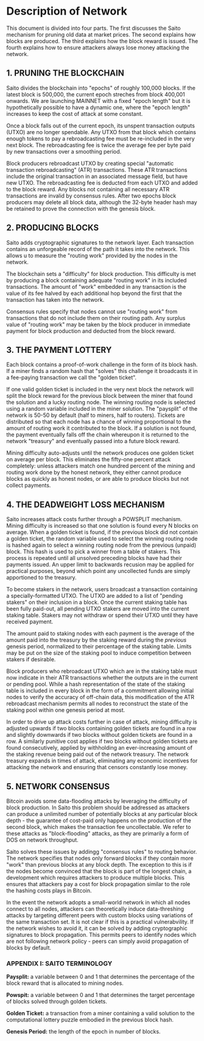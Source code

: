 # Description of Network

This document is divided into four parts. The first discusses the Saito mechanism for pruning old data at market prices. The second explains how blocks are produced. The third explains how the block reward is issued. The fourth explains how to ensure attackers always lose money attacking the network.

## 1. PRUNING THE BLOCKCHAIN

Saito divides the blockchain into "epochs" of roughly 100,000 blocks. If the latest block is 500,000, the current epoch streches from block 400,001 onwards. We are launching MAINNET with a fixed "epoch length" but it is hypothetically possible to have a dynamic one, where the "epoch length" increases to keep the cost of attack at some constant.

Once a block falls out of the current epoch, its unspent transaction outputs (UTXO) are no longer spendable. Any UTXO from that block which contains enough tokens to pay a rebroadcasting fee must be re-included in the very next block. The rebroadcasting fee is twice the average fee per byte paid by new transactions over a smoothing period.

Block producers rebroadcast UTXO by creating special "automatic transaction rebroadcasting" (ATR) transactions. These ATR transactions include the original transaction in an associated message field, but have new UTXO. The rebroadcasting fee is deducted from each UTXO and added to the block reward. Any blocks not containing all necessary ATR transactions are invalid by consensus rules. After two epochs block producers may delete all block data, although the 32-byte header hash may be retained to prove the connection with the genesis block.


## 2. PRODUCING BLOCKS

Saito adds cryptographic signatures to the network layer. Each transaction contains an unforgeable record of the path it takes into the network. This allows u to measure the "routing work" provided by the nodes in the network.

The blockchain sets a "difficulty" for block production. This difficulty is met by producing a block containing adequate "routing work" in its included transactions. The amount of "work" embedded in any transaction is the value of its fee halved by each additional hop beyond the first that the transaction has taken into the network.

Consensus rules specify that nodes cannot use "routing work" from transactions that do not include them on their routing path. Any surplus value of "routing work" may be taken by the block producer in immediate payment for block production and deducted from the block reward.


## 3. THE PAYMENT LOTTERY

Each block contains a proof-of-work challenge in the form of its block hash. If a miner finds a random hash that "solves" this challenge it broadcasts it in a fee-paying transaction we call the "golden ticket".

If one valid golden ticket is included in the very next block the network will split the block reward for the previous block between the miner that found the solution and a lucky routing node. The winning routing node is selected using a random variable included in the miner solution. The "paysplit" of the network is 50-50 by default (half to miners, half to routers). Tickets are distributed so that each node has a chance of winning proportional to the amount of routing work it contributed to the block. If a solution is not found, the payment eventually falls off the chain whereupon it is returned to the network "treasury" and eventually passed into a future block reward.

Mining difficulty auto-adjusts until the network produces one golden ticket on average per block. This eliminates the fifty-one percent attack completely: unless attackers match one hundred percent of the mining and routing work done by the honest network, they either cannot produce blocks as quickly as honest nodes, or are able to produce blocks but not collect payments.


## 4. THE DEADWEIGHT LOSS MECHANISM

Saito increases attack costs further through a POWSPLIT mechanism. Mining difficulty is increased so that one solution is found every N blocks on average. When a golden ticket is found, if the previous block did not contain a golden ticket, the random variable used to select the winning routing node is hashed again to select a winning routing node from the previous (unpaid) block. This hash is used to pick a winner from a table of stakers. This process is repeated until all unsolved preceding blocks have had their payments issued. An upper limit to backwards recusion may be applied for practical purposes, beyond which point any uncollected funds are simply apportioned to the treasury.

To become stakers in the network, users broadcast a transaction containing a specially-formatted UTXO. The UTXO are added to a list of "pending stakers" on their inclusion in a block. Once the current staking table has been fully paid-out, all pending UTXO stakers are moved into the current staking table. Stakers may not withdraw or spend their UTXO until they have received payment.

The amount paid to staking nodes with each payment is the average of the amount paid into the treasury by the staking reward during the *previous* genesis period, normalized to their percentage of the staking table. Limits may be put on the size of the staking pool to induce competition between stakers if desirable. 

Block producers who rebroadcast UTXO which are in the staking table must now indicate in their ATR transactions whether the outputs are in the current or pending pool. While a hash representation of the state of the staking table is included in every block in the form of a commitment allowing initial nodes to verify the accuracy of off-chain data, this modification of the ATR rebroadcast mechanism permits all nodes to reconstruct the state of the staking pool within one genesis period at most.

In order to drive up attack costs further in case of attack, mining difficulty is adjusted upwards if two blocks containing golden tickets are found in a row and slightly downwards if two blocks without golden tickets are found in a row. A similarly punitive cost applies if two blocks without golden tickets are found consecutively, applied by withholding an ever-increasing amount of the staking revenue being paid out of the network treasury. The network treasury expands in times of attack, eliminating any economic incentives for attacking the network and ensuring that censors constantly lose money.


## 5. NETWORK CONSENSUS

Bitcoin avoids some data-flooding attacks by leveraging the difficulty of block production. In Saito this problem should be addressed as attackers can produce a unlimited number of potentially blocks at any particular block depth - the guarantee of cost-paid only happens on the production of the second block, which makes the transaction fee uncollectable. We refer to these attacks as "block-flooding" attacks, as they are primarily a form of DOS on network throughput.

Saito solves these issues by addingg "consensus rules" to routing behavior. The network specifies that nodes only forward blocks if they contain more "work" than previous blocks at any block depth. The exception to this is if the nodes become convinced that the block is part of the longest chain, a development which requires attackers to produce multiple blocks. This ensures that attackers pay a cost for block propagation similar to the role the hashing costs plays in Bitcoin.

In the event the network adopts a small-world network in which all nodes connect to all nodes, attackers can theoretically induce data-threshing attacks by targeting different peers with custom blocks using variations of the same transaction set. It is not clear if this is a practical vulnerabvility. If the network wishes to avoid it, it can be solved by adding cryptographic signatures to block propagation. This permits peers to identify nodes which are not following network policy - peers can simply avoid propagation of blocks by default.


### APPENDIX I: SAITO TERMINOLOGY

**Paysplit:** a variable between 0 and 1 that determines the percentage of the block reward that is allocated to mining nodes.

**Powspit:** a variable between 0 and 1 that determines the target percentage of blocks solved through golden tickets.

**Golden Ticket:** a transaction from a miner containing a valid solution to the computational lottery puzzle embodied in the previous block hash.

**Genesis Period:** the length of the epoch in number of blocks.


